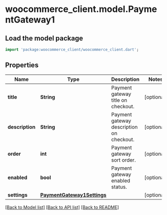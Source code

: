 # woocommerce_client.model.PaymentGateway1

## Load the model package
```dart
import 'package:woocommerce_client/woocommerce_client.dart';
```

## Properties
Name | Type | Description | Notes
------------ | ------------- | ------------- | -------------
**title** | **String** | Payment gateway title on checkout. | [optional] 
**description** | **String** | Payment gateway description on checkout. | [optional] 
**order** | **int** | Payment gateway sort order. | [optional] 
**enabled** | **bool** | Payment gateway enabled status. | [optional] 
**settings** | [**PaymentGateway1Settings**](PaymentGateway1Settings.md) |  | [optional] 

[[Back to Model list]](../README.md#documentation-for-models) [[Back to API list]](../README.md#documentation-for-api-endpoints) [[Back to README]](../README.md)


